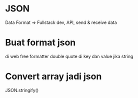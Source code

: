 # JSON
Data Format => Fullstack dev, API, send & receive data

# Buat format json
di web free formatter
double quote di key dan value jika string

# Convert array jadi json
JSON.stringify()